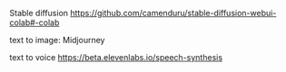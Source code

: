 Stable diffusion
https://github.com/camenduru/stable-diffusion-webui-colab#-colab

text to image:
Midjourney

text to voice
https://beta.elevenlabs.io/speech-synthesis
